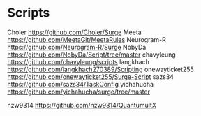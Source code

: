 # Scripts

Choler
https://github.com/Choler/Surge
Meeta
https://github.com/MeetaGit/MeetaRules
Neurogram-R
https://github.com/Neurogram-R/Surge
NobyDa
https://github.com/NobyDa/Script/tree/master
chavyleung
https://github.com/chavyleung/scripts
langkhach
https://github.com/langkhach270389/Scripting
onewayticket255
https://github.com/onewayticket255/Surge-Script
sazs34
https://github.com/sazs34/TaskConfig
yichahucha
https://github.com/yichahucha/surge/tree/master

nzw9314
https://github.com/nzw9314/QuantumultX
